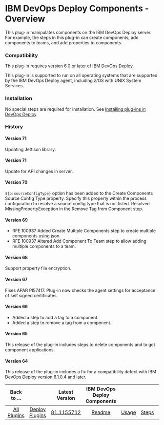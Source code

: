 
# IBM DevOps Deploy Components - Overview

This plug-in manipulates components on the IBM DevOps Deploy server. For example, the steps in this plug-in can create components, add components to teams, and add properties to components.

### Compatibility

This plug-in requires version 6.0 or later of IBM DevOps Deploy.

This plug-in is supported to run on all operating systems that are supported by the IBM DevOps Deploy agent, including z/OS with UNIX System Services.

### Installation

No special steps are required for installation. See [Installing plug-ins in DevOps Deploy](https://community.ibm.com/community/user/wasdevops/blogs/laurel-dickson-bull1/2022/06/13/install-plugins "Installing plug-ins in DevOps Deploy").

### History

#### Version 71

Updating Jettison library.

#### Version 71

Update for API changes in server.

#### Version 70

``${p:sourceConfigType}`` option has been added to the Create Components Source Config Type property. Specify this property within the process configuration to resolve a source config type that is not listed. Resolved MissingPropertyException in the Remove Tag from Component step.

#### Version 69

* RFE 100937 Added Create Multiple Components step to create multiple components using json.
* RFE 100937 Altered Add Component To Team step to allow adding multiple components to a team.

#### Version 68

Support property file encryption.

#### Version 67

Fixes APAR PI57417. Plug-in now checks the agent settings for acceptance of self signed certificates.

#### Version 66

* Added a step to add a tag to a component.
* Added a step to remove a tag from a component.

#### Version 65

This release of the plug-in includes steps to delete components and to get component applications.

#### Version 64

This release of the plug-in includes a fix for a compatibility defect with IBM DevOps Deploy version 6.1.0.4 and later.


|Back to ...||Latest Version|IBM DevOps Deploy Components ||||
| :---: | :---: | :---: | :---: | :---: | :---: | :---: |
|[All Plugins](../../index.md)|[Deploy Plugins](../README.md)|[81.1155712](https://raw.githubusercontent.com/UrbanCode/IBM-UCD-PLUGINS/main/files/uDeploy-Component/ucd-uDeploy-Component-81.1155712.zip)|[Readme](README.md)|[Usage](usage.md)|[Steps](steps.md)|[Downloads](downloads.md)|
